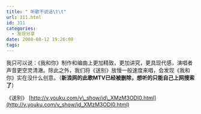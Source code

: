```yaml
---
title: " 听歌不说话\t\t"
url: 311.html
id: 311
categories:
  - 发现分享
date: 2008-08-12 19:26:08
tags:
---
```


我只可以说：《我和你》制作和编曲上更加精致，更加讲究，更具现代感，演唱者声音更空灵清澈。除此之外，我们将《送别》放慢一般速度来唱，会发现《我和你》实在没什么创意。（**新浪网的此歌MTV已经被删除，想听的只能自己上网搜索了**）

《送别》 [http://v.youku.com/v\_show/id\_XMzM3ODI0.html](http://v.youku.com/v_show/id_XMzM3ODI0.html)